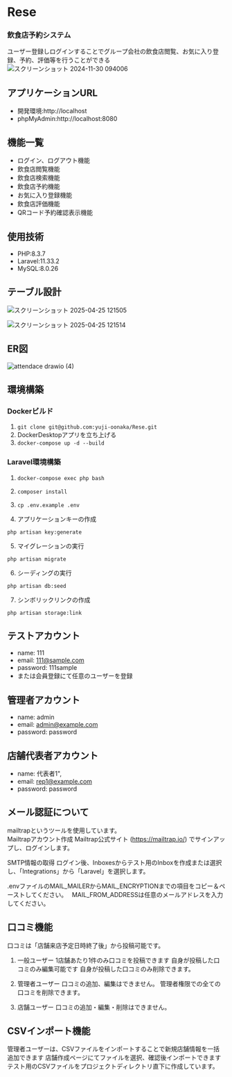 # Rese 
### 飲食店予約システム
ユーザー登録しログインすることでグループ会社の飲食店閲覧、お気に入り登録、予約、評価等を行うことができる
![スクリーンショット 2024-11-30 094006](https://github.com/user-attachments/assets/5ae84db8-de2e-4fad-a8fb-b28a1937b20f)

## アプリケーションURL
- 開発環境:http://localhost  
- phpMyAdmin:http://localhost:8080

## 機能一覧
- ログイン、ログアウト機能
- 飲食店閲覧機能
- 飲食店検索機能
- 飲食店予約機能
- お気に入り登録機能
- 飲食店評価機能
- QRコード予約確認表示機能

## 使用技術
- PHP:8.3.7
- Laravel:11.33.2
- MySQL:8.0.26

## テーブル設計  
![スクリーンショット 2025-04-25 121505](https://github.com/user-attachments/assets/2a23d694-eb2c-4faf-9e2e-f5a9951bdf5e)

![スクリーンショット 2025-04-25 121514](https://github.com/user-attachments/assets/924fb10e-32ae-49ef-9f7d-ca1f50125d6a)


## ER図
![attendace drawio (4)](https://github.com/user-attachments/assets/0640db63-0bfb-42c2-82e3-e95a41a13d92)


## 環境構築  
### Dockerビルド
1. `git clone git@github.com:yuji-oonaka/Rese.git`
2. DockerDesktopアプリを立ち上げる
3. `docker-compose up -d --build`

### Laravel環境構築
1. `docker-compose exec php bash`
2. `composer install`
3. `cp .env.example .env`

4. アプリケーションキーの作成
```
php artisan key:generate
```
5. マイグレーションの実行
```
php artisan migrate
```
6. シーディングの実行
```
php artisan db:seed
```
7. シンボリックリンクの作成
```
php artisan storage:link
```
## テストアカウント
- name: 111
- email: 111@sample.com
- password: 111sample
- または会員登録にて任意のユーザーを登録

## 管理者アカウント
- name: admin
- email: admin@example.com
- password: password

## 店舗代表者アカウント
- name: 代表者1",
- email: rep1@example.com
- password: password

## メール認証について
mailtrapというツールを使用しています。  
Mailtrapアカウント作成
Mailtrap公式サイト (https://mailtrap.io/) 
でサインアップし、ログインします。

SMTP情報の取得
ログイン後、Inboxesからテスト用のInboxを作成または選択し、「Integrations」から「Laravel」を選択します。

.envファイルのMAIL_MAILERからMAIL_ENCRYPTIONまでの項目をコピー＆ペーストしてください。　
MAIL_FROM_ADDRESSは任意のメールアドレスを入力してください。

## 口コミ機能
口コミは「店舗来店予定日時終了後」から投稿可能です。

1. 一般ユーザー
1店舗あたり1件のみ口コミを投稿できます
自身が投稿した口コミのみ編集可能です
自身が投稿した口コミのみ削除できます。

2. 管理者ユーザー
口コミの追加、編集はできません。
管理者権限での全ての口コミを削除できます。

3. 店舗ユーザー
口コミの追加・編集・削除はできません。

## CSVインポート機能
管理者ユーザーは、CSVファイルをインポートすることで新規店舗情報を一括追加できます
店舗作成ページにてファイルを選択、確認後インポートできます
テスト用のCSVファイルをプロジェクトディレクトリ直下に作成しています。

　
